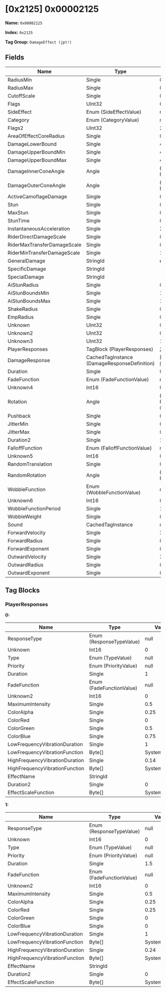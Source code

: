 # [0x2125] 0x00002125

**Name:** ```0x00002125```

**Index:** ```0x2125```

**Tag Group:** ```DamageEffect (jpt!)```

## Fields

Name	| Type	| Value
---	|---	|---	|
RadiusMin	|Single	|0
RadiusMax	|Single	|0
CutoffScale	|Single	|0
Flags	|UInt32	|0
SideEffect	|Enum (SideEffectValue)	|null
Category	|Enum (CategoryValue)	|null
Flags2	|UInt32	|24736
AreaOfEffectCoreRadius	|Single	|0
DamageLowerBound	|Single	|400
DamageUpperBoundMin	|Single	|400
DamageUpperBoundMax	|Single	|400
DamageInnerConeAngle	|Angle	|{ Degrees: 0, Radians: 0 }
DamageOuterConeAngle	|Angle	|{ Degrees: 0, Radians: 0 }
ActiveCamoflageDamage	|Single	|0.1
Stun	|Single	|0
MaxStun	|Single	|0
StunTime	|Single	|0
InstantaneousAcceleration	|Single	|2.75
RiderDirectDamageScale	|Single	|0
RiderMaxTransferDamageScale	|Single	|0
RiderMinTransferDamageScale	|Single	|1
GeneralDamage	|StringId	|explosion_attached
SpecificDamage	|StringId	|
SpecialDamage	|StringId	|
AiStunRadius	|Single	|0
AiStunBoundsMin	|Single	|1
AiStunBoundsMax	|Single	|1
ShakeRadius	|Single	|0
EmpRadius	|Single	|0
Unknown	|UInt32	|0
Unknown2	|UInt32	|0
Unknown3	|UInt32	|1065353216
PlayerResponses	|TagBlock (PlayerResponses)	|[2](#playerresponses)
DamageResponse	|CachedTagInstance (DamageResponseDefinition)	|[[0x04BB] 0x000004BB](../DamageResponseDefinition/04BB.md)
Duration	|Single	|0.5
FadeFunction	|Enum (FadeFunctionValue)	|null
Unknown4	|Int16	|0
Rotation	|Angle	|{ Degrees: 0.7, Radians: 0.0122173 }
Pushback	|Single	|0.3
JitterMin	|Single	|0
JitterMax	|Single	|0
Duration2	|Single	|1
FalloffFunction	|Enum (FalloffFunctionValue)	|null
Unknown5	|Int16	|0
RandomTranslation	|Single	|0.04
RandomRotation	|Angle	|{ Degrees: 0, Radians: 0 }
WobbleFunction	|Enum (WobbleFunctionValue)	|null
Unknown6	|Int16	|0
WobbleFunctionPeriod	|Single	|1
WobbleWeight	|Single	|0
Sound	|CachedTagInstance	|null
ForwardVelocity	|Single	|35
ForwardRadius	|Single	|0.12
ForwardExponent	|Single	|0.2
OutwardVelocity	|Single	|3
OutwardRadius	|Single	|0.3
OutwardExponent	|Single	|0.2


## Tag Blocks

### PlayerResponses

**0:**

Name	| Type	| Value
---	|---	|---	|
ResponseType	|Enum (ResponseTypeValue)	|null
Unknown	|Int16	|0
Type	|Enum (TypeValue)	|null
Priority	|Enum (PriorityValue)	|null
Duration	|Single	|1
FadeFunction	|Enum (FadeFunctionValue)	|null
Unknown2	|Int16	|0
MaximumIntensity	|Single	|0.5
ColorAlpha	|Single	|0.25
ColorRed	|Single	|0
ColorGreen	|Single	|0.5
ColorBlue	|Single	|0.75
LowFrequencyVibrationDuration	|Single	|1
LowFrequencyVibrationFunction	|Byte[]	|System.Byte[]
HighFrequencyVibrationDuration	|Single	|0.14
HighFrequencyVibrationFunction	|Byte[]	|System.Byte[]
EffectName	|StringId	|
Duration2	|Single	|0
EffectScaleFunction	|Byte[]	|System.Byte[]


**1:**

Name	| Type	| Value
---	|---	|---	|
ResponseType	|Enum (ResponseTypeValue)	|null
Unknown	|Int16	|0
Type	|Enum (TypeValue)	|null
Priority	|Enum (PriorityValue)	|null
Duration	|Single	|1.5
FadeFunction	|Enum (FadeFunctionValue)	|null
Unknown2	|Int16	|0
MaximumIntensity	|Single	|0.5
ColorAlpha	|Single	|0.25
ColorRed	|Single	|0.25
ColorGreen	|Single	|0
ColorBlue	|Single	|0
LowFrequencyVibrationDuration	|Single	|1
LowFrequencyVibrationFunction	|Byte[]	|System.Byte[]
HighFrequencyVibrationDuration	|Single	|0.24
HighFrequencyVibrationFunction	|Byte[]	|System.Byte[]
EffectName	|StringId	|
Duration2	|Single	|0
EffectScaleFunction	|Byte[]	|System.Byte[]


